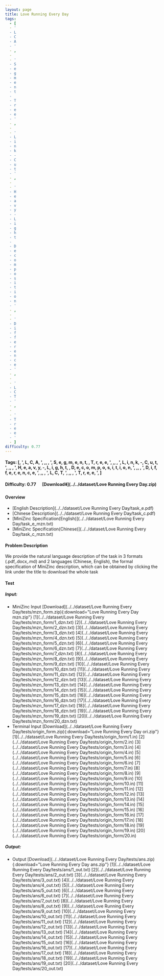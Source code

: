 ```yaml
---
layout: page
title: Love Running Every Day
tags:
  - [
  - '
  - L
  - C
  - A
  - '
  - ,
  -  
  - '
  - S
  - e
  - g
  - m
  - e
  - n
  - t
  -  
  - T
  - r
  - e
  - e
  - '
  - ,
  -  
  - '
  - L
  - i
  - n
  - k
  - -
  - C
  - u
  - t
  - '
  - ,
  -  
  - '
  - H
  - e
  - a
  - v
  - y
  - -
  - L
  - i
  - g
  - h
  - t
  -  
  - D
  - e
  - c
  - o
  - m
  - p
  - o
  - s
  - i
  - t
  - i
  - o
  - n
  - '
  - ,
  -  
  - '
  - D
  - i
  - f
  - f
  - e
  - r
  - e
  - n
  - c
  - e
  - '
  - ,
  -  
  - '
  - L
  - C
  - T
  - '
  - ,
  -  
  - '
  - T
  - r
  - e
  - e
  - '
  - ]
difficulty: 0.77
---
```


#### Tags: [, ', L, C, A, ', ,,  , ', S, e, g, m, e, n, t,  , T, r, e, e, ', ,,  , ', L, i, n, k, -, C, u, t, ', ,,  , ', H, e, a, v, y, -, L, i, g, h, t,  , D, e, c, o, m, p, o, s, i, t, i, o, n, ', ,,  , ', D, i, f, f, e, r, e, n, c, e, ', ,,  , ', L, C, T, ', ,,  , ', T, r, e, e, ', ]
#### Difficulty: 0.77 &nbsp;&nbsp;&nbsp;&nbsp; [Download⬇️](../../dataset/Love Running Every Day.zip)
#### Overview
- [English Description](../../dataset/Love Running Every Day/task_e.pdf)
- [Chinese Description](../../dataset/Love Running Every Day/task_c.pdf)
- [MiniZinc Specification(English)](../../dataset/Love Running Every Day/task_e_mzn.txt)
- [MiniZinc Specification(Chinese)](../../dataset/Love Running Every Day/task_c_mzn.txt)

#### Problem Description
We provide the natural language description of the task in 3 formats (.pdf,.docx,.md) and 2 languages (Chinese, English), the formal specification of MiniZinc description, which can be obtained by clicking the link under the title to download the whole task
#### Test
##### Input:
- MiniZinc Input [Download](../../dataset/Love Running Every Day/tests/mzn_form.zip){:download="Love Running Every Day mzn.zip"} [1](../../dataset/Love Running Every Day/tests/mzn_form/1_dzn.txt) [2](../../dataset/Love Running Every Day/tests/mzn_form/2_dzn.txt) [3](../../dataset/Love Running Every Day/tests/mzn_form/3_dzn.txt) [4](../../dataset/Love Running Every Day/tests/mzn_form/4_dzn.txt) [5](../../dataset/Love Running Every Day/tests/mzn_form/5_dzn.txt) [6](../../dataset/Love Running Every Day/tests/mzn_form/6_dzn.txt) [7](../../dataset/Love Running Every Day/tests/mzn_form/7_dzn.txt) [8](../../dataset/Love Running Every Day/tests/mzn_form/8_dzn.txt) [9](../../dataset/Love Running Every Day/tests/mzn_form/9_dzn.txt) [10](../../dataset/Love Running Every Day/tests/mzn_form/10_dzn.txt) [11](../../dataset/Love Running Every Day/tests/mzn_form/11_dzn.txt) [12](../../dataset/Love Running Every Day/tests/mzn_form/12_dzn.txt) [13](../../dataset/Love Running Every Day/tests/mzn_form/13_dzn.txt) [14](../../dataset/Love Running Every Day/tests/mzn_form/14_dzn.txt) [15](../../dataset/Love Running Every Day/tests/mzn_form/15_dzn.txt) [16](../../dataset/Love Running Every Day/tests/mzn_form/16_dzn.txt) [17](../../dataset/Love Running Every Day/tests/mzn_form/17_dzn.txt) [18](../../dataset/Love Running Every Day/tests/mzn_form/18_dzn.txt) [19](../../dataset/Love Running Every Day/tests/mzn_form/19_dzn.txt) [20](../../dataset/Love Running Every Day/tests/mzn_form/20_dzn.txt) 
- Terminal Input [Download](../../dataset/Love Running Every Day/tests/origin_form.zip){:download="Love Running Every Day ori.zip"} [1](../../dataset/Love Running Every Day/tests/origin_form/1.in) [2](../../dataset/Love Running Every Day/tests/origin_form/2.in) [3](../../dataset/Love Running Every Day/tests/origin_form/3.in) [4](../../dataset/Love Running Every Day/tests/origin_form/4.in) [5](../../dataset/Love Running Every Day/tests/origin_form/5.in) [6](../../dataset/Love Running Every Day/tests/origin_form/6.in) [7](../../dataset/Love Running Every Day/tests/origin_form/7.in) [8](../../dataset/Love Running Every Day/tests/origin_form/8.in) [9](../../dataset/Love Running Every Day/tests/origin_form/9.in) [10](../../dataset/Love Running Every Day/tests/origin_form/10.in) [11](../../dataset/Love Running Every Day/tests/origin_form/11.in) [12](../../dataset/Love Running Every Day/tests/origin_form/12.in) [13](../../dataset/Love Running Every Day/tests/origin_form/13.in) [14](../../dataset/Love Running Every Day/tests/origin_form/14.in) [15](../../dataset/Love Running Every Day/tests/origin_form/15.in) [16](../../dataset/Love Running Every Day/tests/origin_form/16.in) [17](../../dataset/Love Running Every Day/tests/origin_form/17.in) [18](../../dataset/Love Running Every Day/tests/origin_form/18.in) [19](../../dataset/Love Running Every Day/tests/origin_form/19.in) [20](../../dataset/Love Running Every Day/tests/origin_form/20.in) 

##### Output:
- Output [Download](../../dataset/Love Running Every Day/tests/ans.zip){:download="Love Running Every Day ans.zip"} [1](../../dataset/Love Running Every Day/tests/ans/1_out.txt) [2](../../dataset/Love Running Every Day/tests/ans/2_out.txt) [3](../../dataset/Love Running Every Day/tests/ans/3_out.txt) [4](../../dataset/Love Running Every Day/tests/ans/4_out.txt) [5](../../dataset/Love Running Every Day/tests/ans/5_out.txt) [6](../../dataset/Love Running Every Day/tests/ans/6_out.txt) [7](../../dataset/Love Running Every Day/tests/ans/7_out.txt) [8](../../dataset/Love Running Every Day/tests/ans/8_out.txt) [9](../../dataset/Love Running Every Day/tests/ans/9_out.txt) [10](../../dataset/Love Running Every Day/tests/ans/10_out.txt) [11](../../dataset/Love Running Every Day/tests/ans/11_out.txt) [12](../../dataset/Love Running Every Day/tests/ans/12_out.txt) [13](../../dataset/Love Running Every Day/tests/ans/13_out.txt) [14](../../dataset/Love Running Every Day/tests/ans/14_out.txt) [15](../../dataset/Love Running Every Day/tests/ans/15_out.txt) [16](../../dataset/Love Running Every Day/tests/ans/16_out.txt) [17](../../dataset/Love Running Every Day/tests/ans/17_out.txt) [18](../../dataset/Love Running Every Day/tests/ans/18_out.txt) [19](../../dataset/Love Running Every Day/tests/ans/19_out.txt) [20](../../dataset/Love Running Every Day/tests/ans/20_out.txt) 

